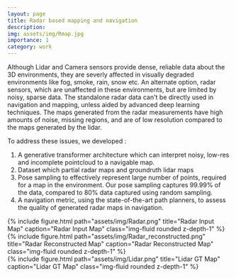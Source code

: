 ```yaml
---
layout: page
title: Radar based mapping and navigation
description: 
img: assets/img/Rmap.jpg
importance: 1
category: work
---
```


Although Lidar and Camera sensors provide dense, reliable data about the 3D environments, they are severly affected in visually degraded environments like fog, smoke, rain, snow etc. An alternate option, radar sensors, which are unaffected in these environments, but are limited by noisy, sparse data. The standalone radar data can't be directly used in navigation and mapping, unless aided by advanced deep learning techniques. The maps generated from the radar measurements have high amounts of noise, missing regions, and are of low resolution compared to the maps generated by the lidar. 

To address these issues, we developed :
1. A generative transformer architecture which can interpret noisy, low-res and incomplete pointcloud to a navigable map.
2. Dataset which partial radar maps and groundruth lidar maps
3. Pose sampling to effectively represent large number of points, required for a map in the environment. Our pose sampling captures 99.99% of the data, compared to 80% data captured using random sampling.
4. A navigation metric, using the state-of-the-art path planners, to assess the quality of generated radar maps in navigation. 


<div class="row">
    <div class="col-sm mt-3 mt-md-0">
        {% include figure.html path="assets/img/Radar.png" title="Radar Input Map" caption="Radar Input Map" class="img-fluid rounded z-depth-1" %}
    </div>
    <div class="col-sm mt-3 mt-md-0">
        {% include figure.html path="assets/img/Radar_reconstructed.png" title="Radar Reconstructed Map" caption="Radar Reconstructed Map" class="img-fluid rounded z-depth-1" %}
    </div>
    <div class="col-sm mt-3 mt-md-0">
        {% include figure.html path="assets/img/Lidar.png" title="Lidar GT Map" caption="Lidar GT Map" class="img-fluid rounded z-depth-1" %}
    </div>
</div>